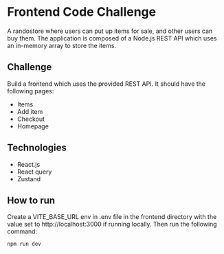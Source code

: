 # Frontend Code Challenge
A randostore where users can put up items for sale, and other users can buy them. The application is composed of a Node.js REST API which uses an in-memory array to store the items.

## Challenge
Build a frontend which uses the provided REST API. It should have the following pages:
- Items
- Add item
- Checkout
- Homepage

## Technologies
- React.js
- React query
- Zustand

## How to run
Create a VITE_BASE_URL env in .env file in the frontend directory with the value set to http://localhost:3000 if running locally. Then run the following command:

```bash
npm run dev
```
